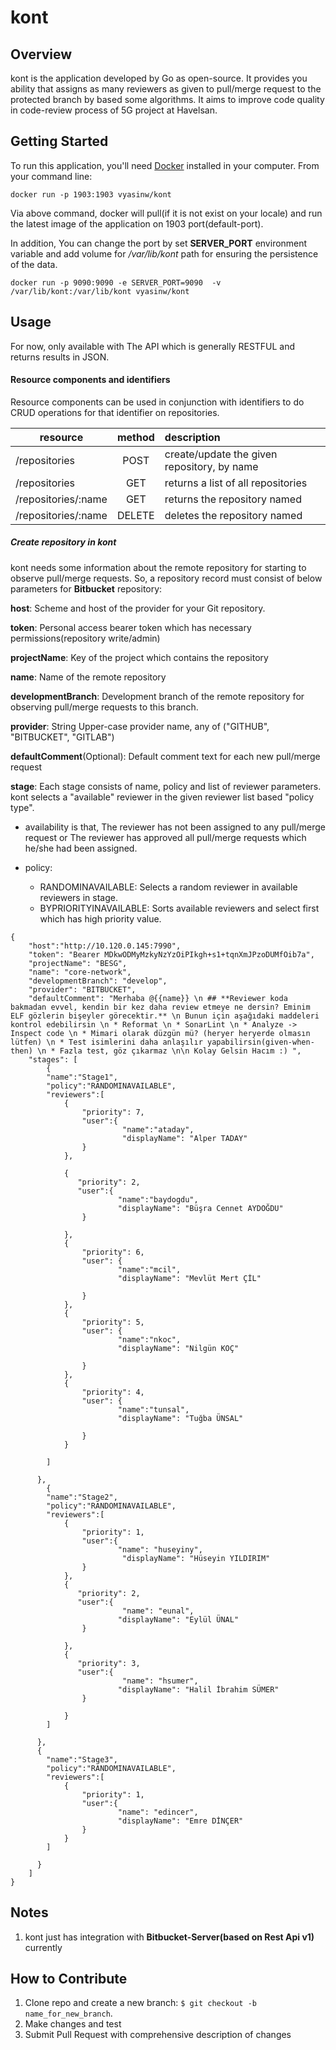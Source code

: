 
# kont


## Overview

kont is the application developed by Go as open-source. It provides you ability that assigns as many reviewers as given
to pull/merge request to the protected branch by based some algorithms. It aims to improve code quality in code-review process of 5G project at Havelsan.

## Getting Started

To run this application, you'll need [Docker](https://docs.docker.com/get-docker/) installed in your computer. From your command line:

```
docker run -p 1903:1903 vyasinw/kont
```
Via above command, docker will pull(if it is not exist on your locale) and run the latest image of the application on 1903 port(default-port). 

In addition, 
You can change the port by set **SERVER_PORT** environment variable and add volume for */var/lib/kont* path for ensuring the persistence of the data.


```
docker run -p 9090:9090 -e SERVER_PORT=9090  -v /var/lib/kont:/var/lib/kont vyasinw/kont
```
## Usage
For now, only available with The API which is generally RESTFUL and returns results in JSON.

#### Resource components and identifiers
Resource components can be used in conjunction with identifiers to do CRUD operations for that identifier on repositories.

| resource          | method        | description  |
| -------------     |:-------------:|:-------------|
| /repositories       | POST          | create/update the given repository, by name |
| /repositories       | GET           | returns a list of all repositories |
| /repositories/:name | GET           | returns the repository named |
| /repositories/:name | DELETE        | deletes the repository named |

##### Create repository in kont
kont needs some information about the remote repository for starting to observe pull/merge requests. So, a repository record
must consist of below parameters for **Bitbucket** repository:

**host**: Scheme and host of the provider for your Git repository.

**token**: Personal access bearer token which has necessary permissions(repository write/admin)

**projectName**: Key of the project which contains the repository

**name**: Name of the remote repository

**developmentBranch**: Development branch of the remote repository for observing pull/merge requests to this branch.

**provider**: String Upper-case provider name, any of ("GITHUB", "BITBUCKET", "GITLAB")

**defaultComment**(Optional): Default comment text for each new pull/merge request

**stage**: Each stage consists of name, policy and list of reviewer parameters. 
kont selects a "available" reviewer in the given reviewer list based "policy type".

* availability is that, The reviewer has not been assigned to any pull/merge request or 
The reviewer has approved all pull/merge requests which he/she had been assigned.

* policy: 
    * RANDOMINAVAILABLE: Selects a random reviewer in available reviewers in stage.
    * BYPRIORITYINAVAILABLE: Sorts available reviewers and select first which has high priority value.

```
{
	"host":"http://10.120.0.145:7990",
	"token": "Bearer MDkwODMyMzkyNzYzOiPIkgh+s1+tqnXmJPzoDUMfOib7a",
	"projectName": "BESG",
	"name": "core-network",        
	"developmentBranch": "develop",
    "provider": "BITBUCKET",
    "defaultComment": "Merhaba @{{name}} \n ## **Reviewer koda bakmadan evvel, kendin bir kez daha review etmeye ne dersin? Eminim ELF gözlerin bişeyler görecektir.** \n Bunun için aşağıdaki maddeleri kontrol edebilirsin \n * Reformat \n * SonarLint \n * Analyze -> Inspect code \n * Mimari olarak düzgün mü? (heryer heryerde olmasın lütfen) \n * Test isimlerini daha anlaşılır yapabilirsin(given-when-then) \n * Fazla test, göz çıkarmaz \n\n Kolay Gelsin Hacım :) ",
	"stages": [
		{
		"name":"Stage1",
		"policy":"RANDOMINAVAILABLE",
		"reviewers":[
			{
				"priority": 7,
				"user":{
			             "name":"ataday",
                         "displayName": "Alper TADAY"
				}
			},
	
	    	{
	    	   "priority": 2,
			   "user":{
						"name":"baydogdu",
						"displayName": "Büşra Cennet AYDOĞDU"
				}
		
			},
			{
				"priority": 6,
				"user": {
						"name":"mcil",
				        "displayName": "Mevlüt Mert ÇİL"

				}
			},
			{
				"priority": 5,
				"user": {
						"name":"nkoc",
				        "displayName": "Nilgün KOÇ"

				}
			},
			{
				"priority": 4,
				"user": {
						"name":"tunsal",
				        "displayName": "Tuğba ÜNSAL"

				}
			}
		
		]
		
	  },
	  	{
		"name":"Stage2",
		"policy":"RANDOMINAVAILABLE",
		"reviewers":[
			{
				"priority": 1,
				"user":{
            			"name": "huseyiny",
        				 "displayName": "Hüseyin YILDIRIM"
				}
			},
	    	{
	    	   "priority": 2,
			   "user":{
        				 "name": "eunal",
            			"displayName": "Eylül ÜNAL"
				}
		
			},
	    	{
	    	   "priority": 3,
			   "user":{
        				 "name": "hsumer",
            			"displayName": "Halil İbrahim SÜMER"
				}
		
			}
		]
		
	  },
	  {
		"name":"Stage3",
		"policy":"RANDOMINAVAILABLE",
		"reviewers":[
			{
				"priority": 1,
				"user":{
            			"name": "edincer",
            			"displayName": "Emre DİNÇER"
				}
			}
		]
		
	  }
	]
}

```  


## Notes
1. kont just has integration with **Bitbucket-Server(based on Rest Api v1)** currently

## How to Contribute
1. Clone repo and create a new branch: ```$ git checkout -b name_for_new_branch```.
2. Make changes and test
3. Submit Pull Request with comprehensive description of changes